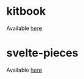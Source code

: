# kitbook

Available [here](./packages/kitbook/CHANGELOG.md)

# svelte-pieces

Available [here](./packages/svelte-pieces/CHANGELOG.md)